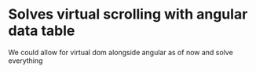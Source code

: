 # Solves virtual scrolling with angular data table 

We could allow for virtual dom alongside angular as of now and solve everything 
